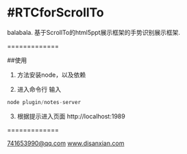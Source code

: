 #RTCforScrollTo
=============

balabala. 基于ScrollTo的html5ppt展示框架的手势识别展示框架.

=============

##使用

1. 方法安装node，以及依赖


2. 进入命令行 输入

``` javascript
node plugin/notes-server
```


3. 根据提示进入页面 http://localhost:1989


=============

741653990@qq.com
www.disanxian.com
